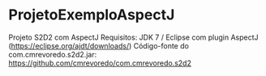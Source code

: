 # ProjetoExemploAspectJ
Projeto S2D2 com AspectJ
Requisitos: JDK 7 / Eclipse com plugin AspectJ (https://eclipse.org/ajdt/downloads/)
Código-fonte do com.cmrevoredo.s2d2.jar: https://github.com/cmrevoredo/com.cmrevoredo.s2d2
